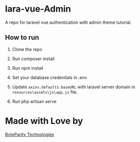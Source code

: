 # lara-vue-Admin
A repo for laravel vue authentication with admin theme tutorial.

## How to run
1. Clone the repo

2. Run composer install

3. Run npm install

4. Set your database credentials in .env

5. Update `axios.defaults.baseURL` with laravel server domain in `resources\assets\js\app.js` file.

6. Run php artisan serve

# Made with Love by
[ByteParity Technologies](https://byteparity.com/)